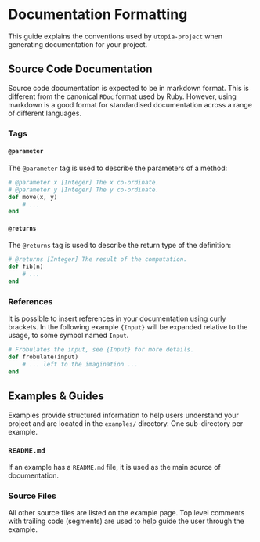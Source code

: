 # Documentation Formatting

This guide explains the conventions used by `utopia-project` when generating documentation for your project.

## Source Code Documentation

Source code documentation is expected to be in markdown format. This is different from the canonical `RDoc` format used by Ruby. However, using markdown is a good format for standardised documentation across a range of different languages.

### Tags

#### `@parameter`

The `@parameter` tag is used to describe the parameters of a method:

~~~ ruby
# @parameter x [Integer] The x co-ordinate.
# @parameter y [Integer] The y co-ordinate.
def move(x, y)
	# ...
end
~~~

#### `@returns`

The `@returns` tag is used to describe the return type of the definition:

~~~ ruby
# @returns [Integer] The result of the computation.
def fib(n)
	# ...
end
~~~

### References

It is possible to insert references in your documentation using curly brackets. In the following example `{Input}` will be expanded relative to the usage, to some symbol named `Input`.

~~~ ruby
# Frobulates the input, see {Input} for more details.
def frobulate(input)
	# ... left to the imagination ...
end
~~~

## Examples & Guides

Examples provide structured information to help users understand your project and are located in the `examples/` directory. One sub-directory per example.

### `README.md`

If an example has a `README.md` file, it is used as the main source of documentation.

### Source Files

All other source files are listed on the example page. Top level comments with trailing code (segments) are used to help guide the user through the example.
